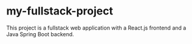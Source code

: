 # my-fullstack-project
This project is a fullstack web application with a React.js frontend and a Java Spring Boot backend.
